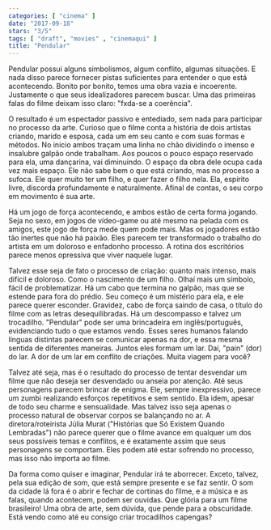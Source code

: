 ```yaml
---
categories: [ "cinema" ]
date: "2017-09-18"
stars: "3/5"
tags: [ "draft", "movies" , "cinemaqui" ]
title: "Pendular"
---
```

Pendular possui alguns simbolismos, algum conflito, algumas situações. E nada disso parece fornecer pistas suficientes para entender o que está acontecendo. Bonito por bonito, temos uma obra vazia e incoerente. Justamente o que seus idealizadores parecem buscar. Uma das primeiras falas do filme deixam isso claro: "fxda-se a coerência".

O resultado é um espectador passivo e entediado, sem nada para participar no processo da arte. Curioso que o filme conta a história de dois artistas criando, marido e esposa, cada um em seu canto e com suas formas e métodos. No início ambos traçam uma linha no chão dividindo o imenso e insalubre galpão onde trabalham. Aos poucos o pouco espaço reservado para ela, uma dançarina, vai diminuindo. O espaço da obra dele ocupa cada vez mais espaço. Ele não sabe bem o que está criando, mas no processo a sufoca. Ele quer muito ter um filho, e quer fazer o filho nela. Ela, espírito livre, discorda profundamente e naturalmente. Afinal de contas, o seu corpo em movimento é sua arte.

Há um jogo de força acontecendo, e ambos estão de certa forma jogando. Seja no sexo, em jogos de vídeo-game ou até mesmo na pelada com os amigos, este jogo de força mede quem pode mais. Mas os jogadores estão tão inertes que não há paixão. Eles parecem ter transformado o trabalho do artista em um doloroso e enfadonho processo. A rotina dos escritórios parece menos opressiva que viver naquele lugar.

Talvez esse seja de fato o processo de criação: quanto mais intenso, mais difícil e doloroso. Como o nascimento de um filho. Olhaí mais um símbolo, fácil de problematizar. Há um cabo que termina no galpão, mas que se estende para fora do prédio. Seu começo é um mistério para ela, e ele parece querer esconder. Gravidez, cabo de força saindo de casa, o título do filme com as letras desequilibradas. Há um descompasso e talvez um trocadilho. "Pendular" pode ser uma brincadeira em inglês/português, evidenciando tudo o que estamos vendo. Esses seres humanos falando línguas distintas parecem se comunicar apenas na dor, e essa mesma sentida de diferentes maneiras. Juntos eles formam um lar. Daí, "pain" (dor) do lar. A dor de um lar em conflito de criações. Muita viagem para você?

Talvez até seja, mas é o resultado do processo de tentar desvendar um filme que não deseja ser desvendado ou anseia por atenção. Até seus personagens parecem brincar de enigma. Ele, sempre inexpressivo, parece um zumbi realizando esforços repetitivos e sem sentido. Ela idem, apesar de todo seu charme e sensualidade. Mas talvez isso seja apenas o processo natural de observar corpos se balançando no ar. A diretora/roteirista Júlia Murat ("Histórias que Só Existem Quando Lembradas") não parece querer que o filme avance em qualquer um dos seus possíveis temas e conflitos, e é exatamente assim que seus personagens se comportam. Eles podem até estar sofrendo no processo, mas isso não importa ao filme.

Da forma como quiser e imaginar, Pendular irá te aborrecer. Exceto, talvez, pela sua edição de som, que está sempre presente e se faz sentir. O som da cidade lá fora é o abrir e fechar de cortinas do filme, e a música e as falas, quando acontecem, podem ser ouvidas. Que glória para um filme brasileiro! Uma obra de arte, sem dúvida, que pende para a obscuridade. Está vendo como até eu consigo criar trocadilhos capengas?
